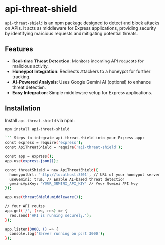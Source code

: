 # api-threat-shield

`api-threat-shield` is an npm package designed to detect and block attacks on APIs. It acts as middleware for Express applications, providing security by identifying malicious requests and mitigating potential threats.

## Features

- **Real-time Threat Detection**: Monitors incoming API requests for malicious activity.
- **Honeypot Integration**: Redirects attackers to a honeypot for further tracking.
- **AI-Powered Analysis**: Uses Google Gemini AI (optional) to enhance threat detection.
- **Easy Integration**: Simple middleware setup for Express applications.

## Installation

Install `api-threat-shield` via npm:

```sh
npm install api-threat-shield

``` Steps to integrate api-threat-shield into your Express app:
const express = require('express');
const ApiThreatShield = require('api-threat-shield');

const app = express();
app.use(express.json());

const threatShield = new ApiThreatShield({
  honeypotUrl: 'http://localhost:3001', // URL of your honeypot server
  useGemini: true, // Enable AI-based threat detection
  geminiApiKey: 'YOUR_GEMINI_API_KEY' // Your Gemini API key
});

app.use(threatShield.middleware());

// Your API routes
app.get('/', (req, res) => {
  res.send('API is running securely.');
});

app.listen(3000, () => {
  console.log('Server running on port 3000');
});
